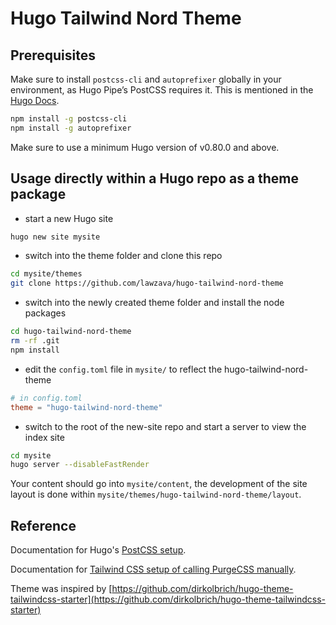 # Hugo Tailwind Nord Theme

## Prerequisites

Make sure to install `postcss-cli` and `autoprefixer` globally in your environment, as Hugo Pipe’s PostCSS requires it. 
This is mentioned in the [Hugo Docs](https://gohugo.io/hugo-pipes/postcss/).

```bash
npm install -g postcss-cli
npm install -g autoprefixer
```

Make sure to use a minimum Hugo version of v0.80.0 and above.

## Usage directly within a Hugo repo as a theme package

- start a new Hugo site

```bash
hugo new site mysite
```

- switch into the theme folder and clone this repo

```bash
cd mysite/themes
git clone https://github.com/lawzava/hugo-tailwind-nord-theme
```

- switch into the newly created theme folder and install the node packages

```bash
cd hugo-tailwind-nord-theme
rm -rf .git
npm install
```

- edit the `config.toml` file in `mysite/` to reflect the hugo-tailwind-nord-theme

```toml
# in config.toml
theme = "hugo-tailwind-nord-theme" 
```

- switch to the root of the new-site repo and start a server to view the index site

```bash
cd mysite
hugo server --disableFastRender
```

Your content should go into `mysite/content`, the development of the site layout is done within `mysite/themes/hugo-tailwind-nord-theme/layout`.

## Reference

Documentation for Hugo's [PostCSS setup](https://gohugo.io/hugo-pipes/postprocess/).

Documentation for [Tailwind CSS setup of calling PurgeCSS manually](https://tailwindcss.com/docs/controlling-file-size#setting-up-purgecss-manually).

Theme was inspired by [https://github.com/dirkolbrich/hugo-theme-tailwindcss-starter](https://github.com/dirkolbrich/hugo-theme-tailwindcss-starter)
